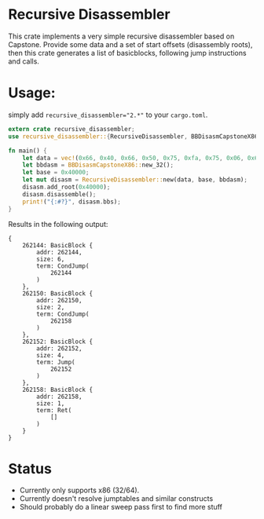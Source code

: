 Recursive Disassembler
=====================
This crate implements a very simple recursive disassembler based on Capstone. Provide some data and a set of start
offsets (disassembly roots), then this crate generates a list of basicblocks, following jump instructions and calls.

Usage:
=====
simply add `recursive_disassembler="2.*"` to your `cargo.toml`.

```rust
extern crate recursive_disassembler;
use recursive_disassembler::{RecursiveDisassembler, BBDisasmCapstoneX86};

fn main() {
    let data = vec!(0x66, 0x40, 0x66, 0x50, 0x75, 0xfa, 0x75, 0x06, 0x66, 0x53, 0xeb, 0xfc, 0x0f, 0x04, 0xc3, 0x66, 0x83, 0xc0, 0x01); //see test.asm
    let bbdasm = BBDisasmCapstoneX86::new_32();
    let base = 0x40000;
    let mut disasm = RecursiveDisassembler::new(data, base, bbdasm);
    disasm.add_root(0x40000);
    disasm.disassemble();
    print!("{:#?}", disasm.bbs);
}

```

Results in the following output:
```
{
    262144: BasicBlock {
        addr: 262144,
        size: 6,
        term: CondJump(
            262144
        )
    },
    262150: BasicBlock {
        addr: 262150,
        size: 2,
        term: CondJump(
            262158
        )
    },
    262152: BasicBlock {
        addr: 262152,
        size: 4,
        term: Jump(
            262152
        )
    },
    262158: BasicBlock {
        addr: 262158,
        size: 1,
        term: Ret(
            []
        )
    }
}
```

Status
======

* Currently only supports x86 (32/64).
* Currently doesn't resolve jumptables and similar constructs
* Should probably do a linear sweep pass first to find more stuff
